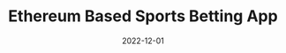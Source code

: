 ---
title: "Ethereum Based Sports Betting App"
date: 2022-12-01
description: "A blockchain-based sports betting application using Solidity and Ethereum"
image: /assets/images/sports-betting.jpg
tags:
  - blockchain
  - ethereum
  - solidity
  - react
  - web3
featured: true
detailed_description: |
  Overview:
  A decentralized sports betting platform built on the Ethereum blockchain, emphasizing trustworthiness and reliability.

  Technical Stack:
  - Solidity for smart contracts
  - ReactJs and Material UI for frontend
  - Web3.js for blockchain integration
  - Deployed on Goerli test network

---